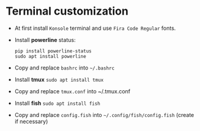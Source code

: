 # Terminal customization

- At first install `Konsole` terminal and use `Fira Code Regular` fonts.
- Install **powerline** status:
  
  ```
  pip install powerline-status
  sudo apt install powerline
  ```
 - Copy and replace `bashrc` into `~/.bashrc`
 - Install **tmux** `sudo apt install tmux`
 - Copy and replace `tmux.conf` into ~/.tmux.conf
 - Install **fish** `sudo apt install fish`
 - Copy and replace `config.fish` into `~/.config/fish/config.fish` (create if necessary)
